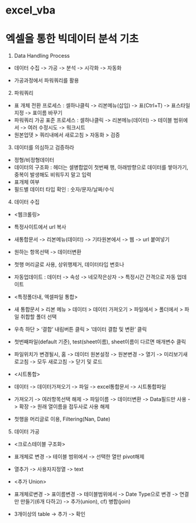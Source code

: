 # excel_vba

# 엑셀을 통한 빅데이터 분석 기초

1) Data Handling Process
- 데이터 수집 -> 가공 -> 분석 -> 시각화 -> 자동화

- 가공과정에서 파워쿼리를 활용

2) 파워쿼리
- 표 개체 전환 프로세스 : 셀하나클릭 -> 리본메뉴(삽입) -> 표(Ctrl+T) -> 표스타일 지정 -> 표이름 바꾸기
- 파워쿼리 가공 표준 프로세스 : 셀하나클릭 -> 리본메뉴(데이터) -> 테이블 범위에서 -> 여러 수정시도 -> 워크시트
- 원본업뎃 > 쿼리내에서 새로고침 > 자동화 > 검증

3) 데이터를 의심하고 검증하라
- 정형/비정형데이터
- 데이터의 구조화 : 헤더는 셀병합없이 첫번째 행, 아래방향으로 데이터를 쌓아가기, 중복이 발생해도 비워두지 말고 입력
- 표개체 여부
- 필드별 데이터 타입 확인 : 숫자/문자/날짜/수식

4) 데이터 수집 
- <웹크롤링> 
- 특정사이트에서 url 복사
- 새통합문서 -> 리본메뉴(데이터) -> 기타원본에서 -> 웹 -> url 붙여넣기
- 원하는 항목선택 -> 데이터변환
- 첫행 머리글로 사용, 상위행제거, 데이터타입 변호나
- 자동업데이트 : 데이터 -> 속성 -> 네모작은상자 -> 특정시간 간격으로 자동 업데이트

- <특정폴더내, 엑셀파일 통합>
- 새 통합문서 > 리본 메뉴 > 데이터 > 데이터 가져오기 > 파일에서 > 폴더에서 > 파일 취합할 폴더 선택
- 우측 하단 > ‘결합’ 내림버튼 클릭 > ‘데이터 결합 및 변환‘ 클릭
- 첫번째파일(default 기준), test(sheet이름), sheet이름이 다르면 매개변수 클릭
- 파일위치가 변경될시, 홈 -> 데이터 원본설정 -> 원본변경 -> 열기 -> 미리보기새로고침 -> 모두 새로고침 -> 닫기 및 로드

- <시트통합>
- 데이터 -> 데이터가져오기 -> 파일 -> excel통합문서 -> 시트통합파일
- 가져오기 -> 여러항목선택 해제 -> 파일이름 -> 데이터변환 -> Data필드만 사용 -> 확장 -> 원래 열이름을 접두사로 사용 해제
- 첫행을 머리글로 이용, Filtering(Nan, Date)

5) 데이터 가공
- <크로스테이블 구조화>
- 표개체로 변경 -> 테이블 범위에서 -> 선택한 열만 pivot해제
- 열추가 -> 사용자지정열 -> text

- <추가 Union>
- 표개체로변경 -> 표이름변경 -> 테이블범위에서 -> Date Type으로 변경 -> 연결만 만들기(6개 다하고) -> 추가(union), cf) 병합(join)
- 3개이상의 table -> 추가 -> 확인







